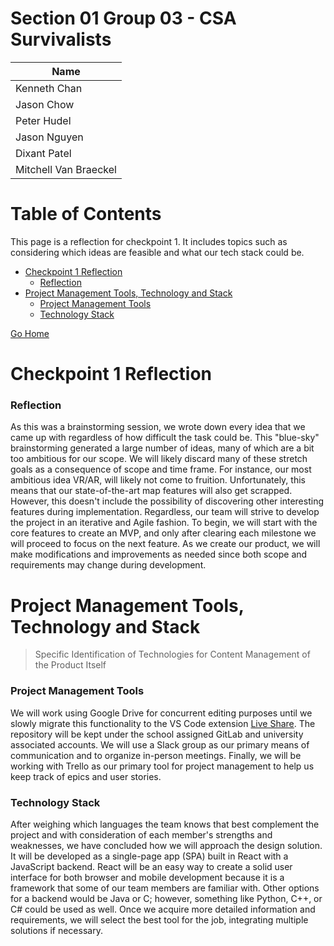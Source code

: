 # Section 01 Group 03 - CSA Survivalists <!-- omit in toc -->

| Name                  |
| --------------------- |
| Kenneth Chan          |
| Jason Chow            |
| Peter Hudel           |
| Jason Nguyen          |
| Dixant Patel          |
| Mitchell Van Braeckel |

# Table of Contents <!-- omit in toc -->

This page is a reflection for checkpoint 1. It includes topics such as considering which ideas are feasible and what our tech stack could be.

- [Checkpoint 1 Reflection](#checkpoint-1-reflection)
    - [Reflection](#reflection)
- [Project Management Tools, Technology and Stack](#project-management-tools-technology-and-stack)
    - [Project Management Tools](#project-management-tools)
    - [Technology Stack](#technology-stack)

[Go Home](/home)

# Checkpoint 1 Reflection

### Reflection

As this was a brainstorming session, we wrote down every idea that we came up with regardless of how difficult the task could be. This "blue-sky" brainstorming generated a large number of ideas, many of which are a bit too ambitious for our scope. We will likely discard many of these stretch goals as a consequence of scope and time frame. For instance, our most ambitious idea VR/AR, will likely not come to fruition. Unfortunately, this means that our state-of-the-art map features will also get scrapped. However, this doesn't include the possibility of discovering other interesting features during implementation. Regardless, our team will strive to develop the project in an iterative and Agile fashion. To begin, we will start with the core features to create an MVP, and only after clearing each milestone we will proceed to focus on the next feature. As we create our product, we will make modifications and improvements as needed since both scope and requirements may change during development.

# Project Management Tools, Technology and Stack

> Specific Identification of Technologies for Content Management of the Product Itself

### Project Management Tools

We will work using Google Drive for concurrent editing purposes until we slowly migrate this functionality to the VS Code extension [Live Share]. The repository will be kept under the school assigned GitLab and university associated accounts. We will use a Slack group as our primary means of communication and to organize in-person meetings. Finally, we will be working with Trello as our primary tool for project management to help us keep track of epics and user stories.

### Technology Stack

After weighing which languages the team knows that best complement the project and with consideration of each member's strengths and weaknesses, we have concluded how we will approach the design solution. It will be developed as a single-page app (SPA) built in React with a JavaScript backend. React will be an easy way to create a solid user interface for both browser and mobile development because it is a framework that some of our team members are familiar with. Other options for a backend would be Java or C; however, something like Python, C++, or C# could be used as well. Once we acquire more detailed information and requirements, we will select the best tool for the job, integrating multiple solutions if necessary.

[Live Share]: https://marketplace.visualstudio.com/items?itemName=MS-vsliveshare.vsliveshare-pack
